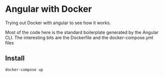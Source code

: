 # Angular with Docker

Trying out Docker with angular to see how it works.

Most of the code here is the standard boilerplate generated by the Angular CLI.  The interesting bits are the Dockerfile and the docker-compose.yml files

## Install

```
docker-compose up
```
